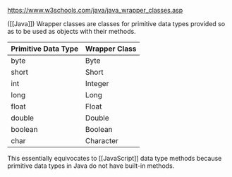 https://www.w3schools.com/java/java_wrapper_classes.asp

([[Java]]) Wrapper classes are classes for primitive data types provided so as to be used as objects with their methods.

|Primitive Data Type|Wrapper Class|
|---|---|
|byte|Byte|
|short|Short|
|int|Integer|
|long|Long|
|float|Float|
|double|Double|
|boolean|Boolean|
|char|Character|

This essentially equivocates to [[JavaScript]] data type methods because primitive data types in Java do not have built-in methods.